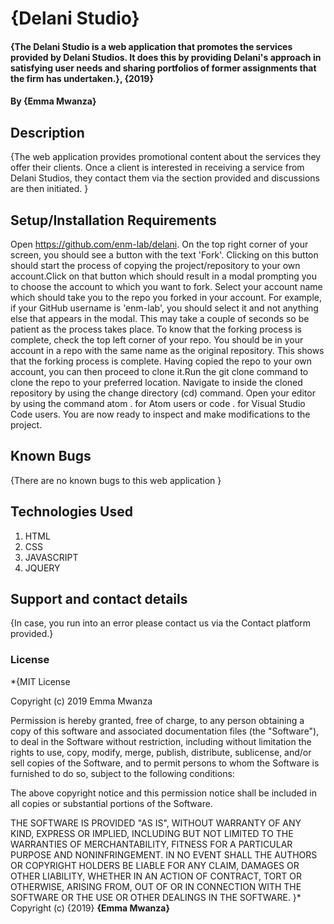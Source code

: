 # {Delani Studio}
#### {The Delani Studio is a web application that promotes the services provided by Delani Studios. It does this by providing Delani's approach in satisfying user needs and sharing portfolios of former assignments that the firm has undertaken.}, {2019}
#### By **{Emma Mwanza}**
## Description
{The web application provides promotional content about the services they offer their clients. Once a client is interested in receiving a service from Delani Studios, they contact them via the section provided and discussions are then initiated. }
## Setup/Installation Requirements
Open https://github.com/enm-lab/delani. On the top right corner of your screen, you should see a button with the text 'Fork'.
Clicking on this button should start the process of copying the project/repository to your own account.Click on that button which should result in a modal prompting you to choose the account to which you want to fork.
Select your account name which should take you to the repo you forked in your account. For example, if your GitHub username is 'enm-lab', you should select it and not anything else that appears in the modal. This may take a couple of seconds so be patient as the process takes place.
To know that the forking process is complete, check the top left corner of your repo. You should be in your account in a repo with the same name as the original repository. This shows that the forking process is complete.
Having copied the repo to your own account, you can then proceed to clone it.Run the git clone command to clone the repo to your preferred location.
Navigate to inside the cloned repository by using the change directory (cd) command.
Open your editor by using the command atom . for Atom users or code . for Visual Studio Code users.
You are now ready to inspect and make modifications to the project.


## Known Bugs
{There are no known bugs to this web application }
## Technologies Used
1. HTML
2. CSS
3. JAVASCRIPT
4. JQUERY
## Support and contact details
{In case, you run into an error please contact us via the Contact platform provided.}
### License
*{MIT License

Copyright (c) 2019 Emma Mwanza

Permission is hereby granted, free of charge, to any person obtaining a copy
of this software and associated documentation files (the "Software"), to deal
in the Software without restriction, including without limitation the rights
to use, copy, modify, merge, publish, distribute, sublicense, and/or sell
copies of the Software, and to permit persons to whom the Software is
furnished to do so, subject to the following conditions:

The above copyright notice and this permission notice shall be included in all
copies or substantial portions of the Software.

THE SOFTWARE IS PROVIDED "AS IS", WITHOUT WARRANTY OF ANY KIND, EXPRESS OR
IMPLIED, INCLUDING BUT NOT LIMITED TO THE WARRANTIES OF MERCHANTABILITY,
FITNESS FOR A PARTICULAR PURPOSE AND NONINFRINGEMENT. IN NO EVENT SHALL THE
AUTHORS OR COPYRIGHT HOLDERS BE LIABLE FOR ANY CLAIM, DAMAGES OR OTHER
LIABILITY, WHETHER IN AN ACTION OF CONTRACT, TORT OR OTHERWISE, ARISING FROM,
OUT OF OR IN CONNECTION WITH THE SOFTWARE OR THE USE OR OTHER DEALINGS IN THE
SOFTWARE.
}*
Copyright (c) {2019} **{Emma Mwanza}**